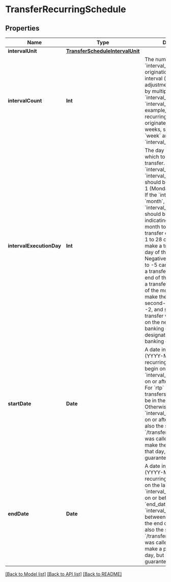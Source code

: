 # TransferRecurringSchedule

## Properties
Name | Type | Description | Notes
------------ | ------------- | ------------- | -------------
**intervalUnit** | [**TransferScheduleIntervalUnit**](TransferScheduleIntervalUnit.md) |  | 
**intervalCount** | **Int** | The number of recurring &#x60;interval_units&#x60; between originations. The recurring interval (before holiday adjustment) is calculated by multiplying &#x60;interval_unit&#x60; and &#x60;interval_count&#x60;. For example, to schedule a recurring transfer which originates once every two weeks, set &#x60;interval_unit&#x60; &#x3D; &#x60;week&#x60; and &#x60;interval_count&#x60; &#x3D; 2. | 
**intervalExecutionDay** | **Int** | The day of the interval on which to schedule the transfer.  If the &#x60;interval_unit&#x60; is &#x60;week&#x60;, &#x60;interval_execution_day&#x60; should be an integer from 1 (Monday) to 5 (Friday).  If the &#x60;interval_unit&#x60; is &#x60;month&#x60;, &#x60;interval_execution_day&#x60; should be an integer indicating which day of the month to make the transfer on. Integers from 1 to 28 can be used to make a transfer on that day of the month. Negative integers from -1 to -5 can be used to make a transfer relative to the end of the month. To make a transfer on the last day of the month, use -1; to make the transfer on the second-to-last day, use -2, and so on.  The transfer will be originated on the next available banking day if the designated day is a non banking day. | 
**startDate** | **Date** | A date in [ISO 8601](https://wikipedia.org/wiki/ISO_8601) format (YYYY-MM-DD). The recurring transfer will begin on the first &#x60;interval_execution_day&#x60; on or after the &#x60;start_date&#x60;.  For &#x60;rtp&#x60; recurring transfers, &#x60;start_date&#x60; must be in the future. Otherwise, if the first &#x60;interval_execution_day&#x60; on or after the start date is also the same day that &#x60;/transfer/recurring/create&#x60; was called, the bank *may* make the first payment on that day, but it is not guaranteed to do so. | 
**endDate** | **Date** | A date in [ISO 8601](https://wikipedia.org/wiki/ISO_8601) format (YYYY-MM-DD). The recurring transfer will end on the last &#x60;interval_execution_day&#x60; on or before the &#x60;end_date&#x60;. If the &#x60;interval_execution_day&#x60; between the start date and the end date (inclusive) is also the same day that &#x60;/transfer/recurring/create&#x60; was called, the bank *may* make a payment on that day, but it is not guaranteed to do so. | [optional] 

[[Back to Model list]](../README.md#documentation-for-models) [[Back to API list]](../README.md#documentation-for-api-endpoints) [[Back to README]](../README.md)


